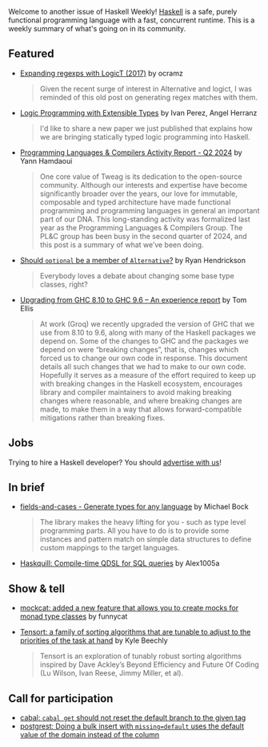 Welcome to another issue of Haskell Weekly!
[Haskell](https://www.haskell.org) is a safe, purely functional programming language with a fast, concurrent runtime.
This is a weekly summary of what's going on in its community.

## Featured

- [Expanding regexps with LogicT (2017)](https://discourse.haskell.org/t/expanding-regexps-with-logict-2017/10232) by ocramz
  > Given the recent surge of interest in Alternative and logict, I was reminded of this old post on generating regex matches with them.

- [Logic Programming with Extensible Types](https://ntrs.nasa.gov/citations/20240010266) by Ivan Perez, Angel Herranz
  > I'd like to share a new paper we just published that explains how we are bringing statically typed logic programming into Haskell.
  
- [Programming Languages & Compilers Activity Report - Q2 2024](https://www.tweag.io/blog/2024-08-22-plc-activity-report-q2-2024/) by Yann Hamdaoui
  > One core value of Tweag is its dedication to the open-source community. Although our interests and expertise have become significantly broader over the years, our love for immutable, composable and typed architecture have made functional programming and programming languages in general an important part of our DNA. This long-standing activity was formalized last year as the Programming Languages & Compilers Group. The PL&C group has been busy in the second quarter of 2024, and this post is a summary of what we’ve been doing.
  
- [Should `optional` be a member of `Alternative`?](https://discourse.haskell.org/t/should-optional-be-a-member-of-alternative/10230) by Ryan Hendrickson
  > Everybody loves a debate about changing some base type classes, right?

- [Upgrading from GHC 8.10 to GHC 9.6 – An experience report](http://h2.jaguarpaw.co.uk/posts/ghc-8.10-9.6-experience-report/) by Tom Ellis
  > At work (Groq) we recently upgraded the version of GHC that we use from 8.10 to 9.6, along with many of the Haskell packages we depend on. Some of the changes to GHC and the packages we depend on were “breaking changes”, that is, changes which forced us to change our own code in response. This document details all such changes that we had to make to our own code. Hopefully it serves as a measure of the effort required to keep up with breaking changes in the Haskell ecosystem, encourages library and compiler maintainers to avoid making breaking changes where reasonable, and where breaking changes are made, to make them in a way that allows forward-compatible mitigations rather than breaking fixes.

## Jobs

Trying to hire a Haskell developer?
You should [advertise with us](https://haskellweekly.news/advertising.html)!

## In brief

- [fields-and-cases - Generate types for any language](https://discourse.haskell.org/t/ann-fields-and-cases-generate-types-for-any-language/10241) by Michael Bock
  > The library makes the heavy lifting for you - such as type level programming parts. All you have to do is to provide some instances and pattern match on simple data structures to define custom mappings to the target languages.
  
- [Haskquill: Compile-time QDSL for SQL queries](https://www.reddit.com/r/haskell/comments/1f2r7c8/haskquill_compiletime_qdsl_for_sql_queries/) by Alex1005a

## Show & tell

- [mockcat: added a new feature that allows you to create mocks for monad type classes](https://discourse.haskell.org/t/ann-added-to-mock-library-mockcat-to-create-a-mock-of-a-monad-type-class/10233) by funnycat

- [Tensort: a family of sorting algorithms that are tunable to adjust to the priorities of the task at hand](https://github.com/kaBeech/tensort) by Kyle Beechly
  > Tensort is an exploration of tunably robust sorting algorithms inspired by Dave Ackley’s Beyond Efficiency and Future Of Coding (Lu Wilson, Ivan Reese, Jimmy Miller, et al).

## Call for participation

- [cabal: `cabal get` should not reset the default branch to the given tag](https://github.com/haskell/cabal/issues/10278)
- [postgrest: Doing a bulk insert with `missing=default` uses the default value of the domain instead of the column](https://github.com/PostgREST/postgrest/issues/3706)
